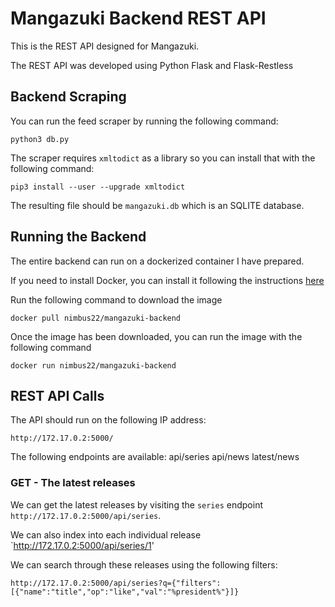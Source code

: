 Mangazuki Backend REST API
==========================

This is the REST API designed for Mangazuki.

The REST API was developed using Python Flask and Flask-Restless

## Backend Scraping

You can run the feed scraper by running the following command:

```python3 db.py```

The scraper requires `xmltodict` as a library so you can install that with the following command:

```pip3 install --user --upgrade xmltodict```

The resulting file should be `mangazuki.db` which is an SQLITE database.

## Running the Backend

The entire backend can run on a dockerized container I have prepared.

If you need to install Docker, you can install it following the instructions [here](https://docs.docker.com/engine/install/)

Run the following command to download the image

```docker pull nimbus22/mangazuki-backend```

Once the image has been downloaded, you can run the image with the following command

```docker run nimbus22/mangazuki-backend```

## REST API Calls

The API should run on the following IP address:

```http://172.17.0.2:5000/```

The following endpoints are available:
api/series
api/news
latest/news

### GET - The latest releases

We can get the latest releases by visiting the `series` endpoint `http://172.17.0.2:5000/api/series`.

We can also index into each individual release `http://172.17.0.2:5000/api/series/1'

We can search through these releases using the following filters:

```http://172.17.0.2:5000/api/series?q={"filters":[{"name":"title","op":"like","val":"%president%"}]}```





